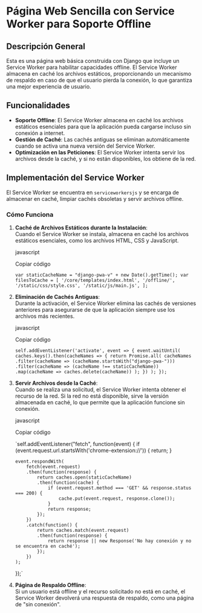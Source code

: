 

# Página Web Sencilla con Service Worker para Soporte Offline

## Descripción General

Esta es una página web básica construida con Django que incluye un Service Worker para habilitar capacidades offline. El Service Worker almacena en caché los archivos estáticos, proporcionando un mecanismo de respaldo en caso de que el usuario pierda la conexión, lo que garantiza una mejor experiencia de usuario.

## Funcionalidades

-   **Soporte Offline**: El Service Worker almacena en caché los archivos estáticos esenciales para que la aplicación pueda cargarse incluso sin conexión a internet.
-   **Gestión de Caché**: Las cachés antiguas se eliminan automáticamente cuando se activa una nueva versión del Service Worker.
-   **Optimización en las Peticiones**: El Service Worker intenta servir los archivos desde la caché, y si no están disponibles, los obtiene de la red.

## Implementación del Service Worker

El Service Worker se encuentra en `serviceworkersjs` y se encarga de almacenar en caché, limpiar cachés obsoletas y servir archivos offline.

### Cómo Funciona

1.  **Caché de Archivos Estáticos durante la Instalación**:  
    Cuando el Service Worker se instala, almacena en caché los archivos estáticos esenciales, como los archivos HTML, CSS y JavaScript.
    
    javascript
    
    Copiar código
    
    `var staticCacheName = "django-pwa-v" + new Date().getTime();
    var filesToCache = [
        '/core/templates/index.html',
        '/offline/',
        '/static/css/style.css',
        '/static/js/main.js',
    ];` 
    
2.  **Eliminación de Cachés Antiguas**:  
    Durante la activación, el Service Worker elimina las cachés de versiones anteriores para asegurarse de que la aplicación siempre use los archivos más recientes.
    
    javascript
    
    Copiar código
    
    `self.addEventListener('activate', event => {
        event.waitUntil(
            caches.keys().then(cacheNames => {
                return Promise.all(
                    cacheNames
                        .filter(cacheName => (cacheName.startsWith("django-pwa-")))
                        .filter(cacheName => (cacheName !== staticCacheName))
                        .map(cacheName => caches.delete(cacheName))
                );
            })
        );
    });` 
    
3.  **Servir Archivos desde la Caché**:  
    Cuando se realiza una solicitud, el Service Worker intenta obtener el recurso de la red. Si la red no está disponible, sirve la versión almacenada en caché, lo que permite que la aplicación funcione sin conexión.
    
    javascript
    
    Copiar código
    
    `self.addEventListener("fetch", function(event) {
        if (event.request.url.startsWith('chrome-extension://')) {
            return;
        }
    
        event.respondWith(
            fetch(event.request)
            .then(function(response) {
                return caches.open(staticCacheName)
                .then(function(cache) {
                    if (event.request.method === 'GET' && response.status === 200) {
                        cache.put(event.request, response.clone());
                    }
                    return response;
                });
            })
            .catch(function() {
                return caches.match(event.request)
                .then(function(response) {
                    return response || new Response('No hay conexión y no se encuentra en caché');
                });
            })
        );
    });` 
    
4.  **Página de Respaldo Offline**:  
    Si un usuario está offline y el recurso solicitado no está en caché, el Service Worker devolverá una respuesta de respaldo, como una página de "sin conexión".

